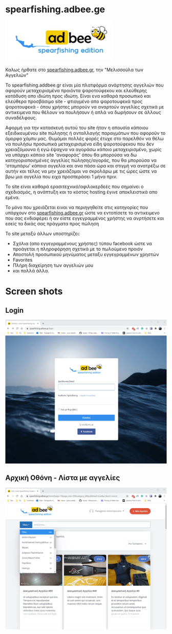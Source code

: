# spearfishing.adbee.ge

![](images/logo.jpg)

Καλως ήρθατε στο [spearfishing.adbee.gr](https://spearfishing.adbee.gr), την "Mελισσούλα των Aγγελιών"

To spearfishing.addbee.gr είναι μία πλατφόρμα ανάρτησης αγγελιών που αφορούν μεταχειρισμένα προιόντα ψαροτούφεκου και ελεύθερης κατάδυση απο ιδιώτη προς ιδιώτη. Είναι ενα καθαρά προσωπικό και ελεύθερα προσβάσιμο site - φτιαγμένο απο ψαροτουφεκά προς ψαροτουφεκά - όπου χρήστες μπορούν να αναρτούν αγγελίες σχετικά με αντικειμενα που θέλουν να πουλήσουν ή απλά να δωρήσουν σε άλλους συναδέλφους.

Αφορμή για την κατασκευή αυτού του site ήταν η απουσία κάποιου εξειδικευμένου site πώλησης ή ανταλλαγής παραγμάτων που αφορούν το όμορφο χόμπυ μας. Θυμάμαι πολλές φορές έτυχε στο παρελθόν να θέλω να πουλήσω προσωπικά μεταχειρισμένα είδη ψαροτούφεκου που δεν χρειαζόμουνα ή εγώ έψαχνα να αγοράσω κάποιο μεταχειρισμένο, χωρίς να υπάρχει κάποιο site 'αναφοράς' όπου θα μπορούσα να δω κατηγοριοποιημένες αγγελίες πώλησης/αγοράς, που θα μπορούσα να 'σταμπάρω' κάποια αγγελία και ανα πάσα ώρα και στιγμή να ανατρέξω σε αυτήν και τέλος να μην χρειάζομαι να σκρολάρω με τις ώρες ώστε να βρω μια αγγελία που ειχα προσπεράσει 1 μήνα πριν.

Το site είναι καθαρά ερασιτεχνικό/αφιλοκερδεές που σημαίνει ο σχεδιασμός, η ανάπτυξη και το κόστος hosting έγινε αποκλειστικά απο εμένα.

To μόνο που χρειάζεται ειναι να περιηγηθείτε στις κατηγορίες που υπάρχουν στο [spearfishing.adbee.gr](https://spearfishing.adbee.gr) ώστε να εντοπίσετε το αντικειμενο που σας ενδιαφέρει ή αν είστε εγγεγραμμένος χρήστης να ανρτήσετε και εσείς τα δικάς σας πράγματα προς πώληση

Το site μεταξύ άλλων υποστηρίζει:

- Σχόλια (απο εγγεγραμμένους χρήστες) τύπoυ facebook ώστε να προάγεται η πληροφόρηση σχετικά με το πωλούμενο προιόν
- Αποστολή προσωπικού μηνύματος μεταξυ εγγεγραμμένων χρηστών
- Favorites
- Πλήρη διαχείρηση των αγγελιών μου
- και πολλά άλλα.

# Screen shots

## Login
![login](images/login.jpg)

## Αρχική Οθόνη - Λίστα με αγγελίες
![login](images/ads.jpg)






